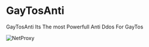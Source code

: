 # GayTosAnti
GayTosAnti Its The most Powerfull Anti Ddos For GayTos


![NetProxy](https://api.creavite.co/out/fda8b6a2-3162-4de8-8fbf-5fff412c501e_standard.gif)
